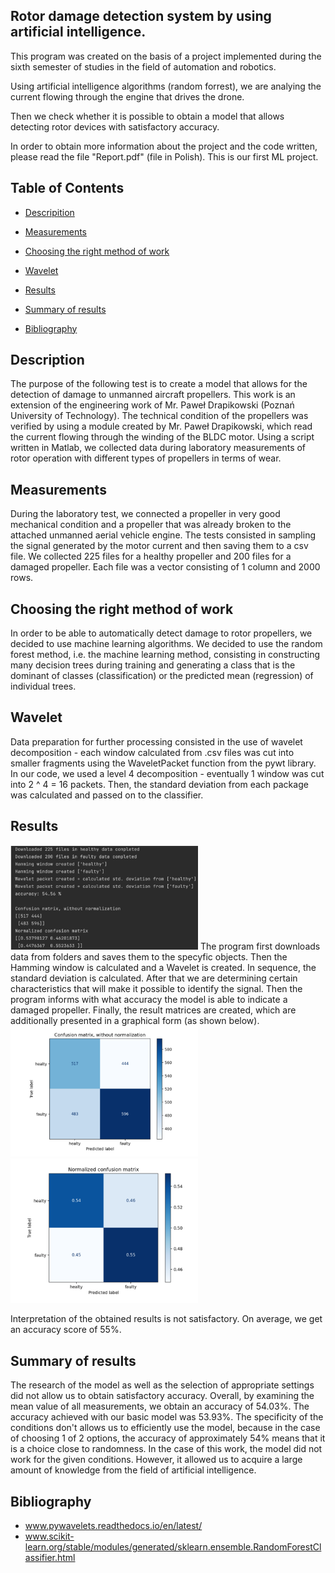 Rotor damage detection system by using artificial intelligence.
---
This program was created on the basis of a project implemented during the sixth semester of studies in the field of automation and robotics.

Using artificial intelligence algorithms (random forrest), we are analying the current flowing through the engine that drives the drone.

Then we check whether it is possible to obtain a model that allows detecting rotor devices with satisfactory accuracy. 

In order to obtain more information about the project and the code written, please read the file "Report.pdf" (file in Polish).
This is our first ML project.

## Table of Contents

- [Descripition](#description)

- [Measurements](#measurements)

- [Choosing the right method of work](#choosing-the-right-method-of-work)

- [Wavelet](#wavelet)

- [Results](#results)

- [Summary of results](#summary-of-results)

- [Bibliography](#bibliography)

## Description

The purpose of the following test is to create a model that allows for the detection of damage to unmanned aircraft propellers. This work is an extension of the engineering work of Mr. Paweł Drapikowski (Poznań University of Technology). The technical condition of the propellers was verified by using a module created by Mr. Paweł Drapikowski, which read the current flowing through the winding of the BLDC motor. Using a script written in Matlab, we collected data during laboratory measurements of rotor operation with different types of propellers in terms of wear.

## Measurements
During the laboratory test, we connected a propeller in very good mechanical condition and a propeller that was already broken to the attached unmanned aerial vehicle engine.
The tests consisted in sampling the signal generated by the motor current and then saving them to a csv file. We collected 225 files for a healthy propeller and 200 files for a damaged propeller. Each file was a vector consisting of 1 column and 2000 rows.

## Choosing the right method of work
In order to be able to automatically detect damage to rotor propellers, we decided to use machine learning algorithms. We decided to use the random forest method, i.e. the machine learning method, consisting in constructing many decision trees during training and generating a class that is the dominant of classes (classification) or the predicted mean (regression) of individual trees.

## Wavelet
Data preparation for further processing consisted in the use of wavelet decomposition - each window calculated from .csv files was cut into smaller fragments using the WaveletPacket function from the pywt library. In our code, we used a level 4 decomposition - eventually 1 window was cut into 2 ^ 4 = 16 packets. Then, the standard deviation from each package was calculated and passed on to the classifier.

## Results
<img src="readme-files/zdj1.png" alt="results" width="300"/> 
The program first downloads data from folders and saves them to the specyfic objects. Then the Hamming window is calculated and a Wavelet is created. In sequence, the standard deviation is calculated. After that we are determining certain characteristics that will make it possible to identify the signal.
Then the program informs with what accuracy the model is able to indicate a damaged propeller. Finally, the result matrices are created, which are additionally presented in a graphical form (as shown below).

<img src="readme-files/zdj2.png" alt="matrix1" width="300"/> 
<img src="readme-files/zdj3.png" alt="matrix2" width="300"/> 

Interpretation of the obtained results is not satisfactory. On average, we get an accuracy score of 55%. 

## Summary of results
The research of the model as well as the selection of appropriate settings did not allow us to obtain satisfactory accuracy. 
Overall, by examining the mean value of all measurements, we obtain an accuracy of 54.03%. The accuracy achieved with our basic model was 53.93%.
The specificity of the conditions don't allows us to efficiently use the model, because in the case of choosing 1 of 2 options, the accuracy of approximately 54% means that it is a choice close to randomness. In the case of this work, the model did not work for the given conditions. However, it allowed us to acquire a large amount of knowledge from the field of artificial intelligence.

## Bibliography
- www.pywavelets.readthedocs.io/en/latest/
- www.scikit-learn.org/stable/modules/generated/sklearn.ensemble.RandomForestClassifier.html 
